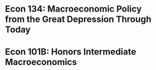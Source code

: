 # 

# Econ 134: Macroeconomic Policy from the Great Depression Through Today
# Econ 101B: Honors Intermediate Macroeconomics
